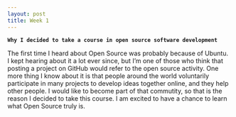 ```yaml
---
layout: post
title: Week 1
---
```


**`Why I decided to take a course in open source software development`**

The first time I heard about Open Source was probably because of Ubuntu. I kept hearing about it a lot ever since, but I’m one of those who think that posting a project on GitHub would refer to the open source activity. One more thing I know about it is that people around the world voluntarily participate in many projects to develop ideas together online, and they help other people. I would like to become part of that commutity, so that is the reason I decided to take this course. I am excited to have a chance to learn what Open Source truly is.
